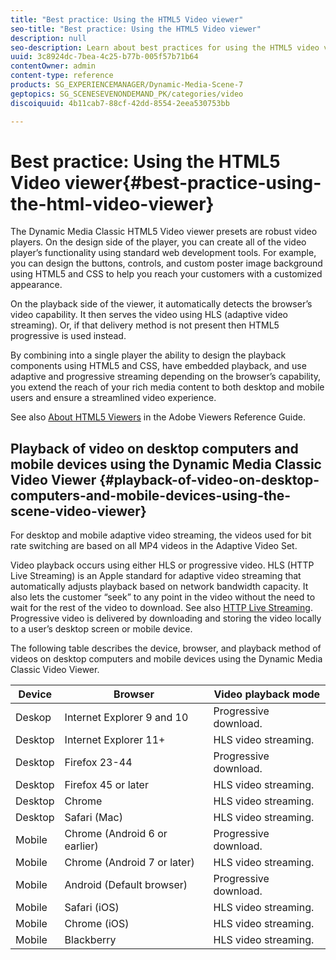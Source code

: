 ```yaml
---
title: "Best practice: Using the HTML5 Video viewer"
seo-title: "Best practice: Using the HTML5 Video viewer"
description: null
seo-description: Learn about best practices for using the HTML5 video viewer.
uuid: 3c8924dc-7bea-4c25-b77b-005f57b71b64
contentOwner: admin
content-type: reference
products: SG_EXPERIENCEMANAGER/Dynamic-Media-Scene-7
geptopics: SG_SCENESEVENONDEMAND_PK/categories/video
discoiquuid: 4b11cab7-88cf-42dd-8554-2eea530753bb

---
```


# Best practice: Using the HTML5 Video viewer{#best-practice-using-the-html-video-viewer}

The Dynamic Media Classic HTML5 Video viewer presets are robust video players. On the design side of the player, you can create all of the video player’s functionality using standard web development tools. For example, you can design the buttons, controls, and custom poster image background using HTML5 and CSS to help you reach your customers with a customized appearance.

On the playback side of the viewer, it automatically detects the browser’s video capability. It then serves the video using HLS (adaptive video streaming). Or, if that delivery method is not present then HTML5 progressive is used instead.

By combining into a single player the ability to design the playback components using HTML5 and CSS, have embedded playback, and use adaptive and progressive streaming depending on the browser’s capability, you extend the reach of your rich media content to both desktop and mobile users and ensure a streamlined video experience.

See also [About HTML5 Viewers](https://docs.adobe.com/content/help/en/dynamic-media-developer-resources/library/viewers-for-aem-assets-only/c-html5-aem-asset-viewers.html) in the Adobe Viewers Reference Guide.

## Playback of video on desktop computers and mobile devices using the Dynamic Media Classic Video Viewer {#playback-of-video-on-desktop-computers-and-mobile-devices-using-the-scene-video-viewer}

For desktop and mobile adaptive video streaming, the videos used for bit rate switching are based on all MP4 videos in the Adaptive Video Set.

Video playback occurs using either HLS or progressive video. HLS (HTTP Live Streaming) is an Apple standard for adaptive video streaming that automatically adjusts playback based on network bandwidth capacity. It also lets the customer “seek” to any point in the video without the need to wait for the rest of the video to download. See also [HTTP Live Streaming](https://developer.apple.com/streaming/). Progressive video is delivered by downloading and storing the video locally to a user’s desktop screen or mobile device.

The following table describes the device, browser, and playback method of videos on desktop computers and mobile devices using the Dynamic Media Classic Video Viewer.

|Device|Browser|Video playback mode|
|--- |--- |--- |
|Deskop|Internet Explorer 9 and 10|Progressive download.|
|Desktop|Internet Explorer 11+|HLS video streaming.|
|Desktop|Firefox 23-44|Progressive download.|
|Desktop|Firefox 45 or later|HLS video streaming.|
|Desktop|Chrome|HLS video streaming.|
|Desktop|Safari (Mac)|HLS video streaming.|
|Mobile|Chrome (Android 6 or earlier)|Progressive download.|
|Mobile|Chrome (Android 7 or later)|HLS video streaming.|
|Mobile|Android (Default browser)|Progressive download.|
|Mobile|Safari (iOS)|HLS video streaming.|
|Mobile|Chrome (iOS)|HLS video streaming.|
|Mobile|Blackberry|HLS video streaming.|
